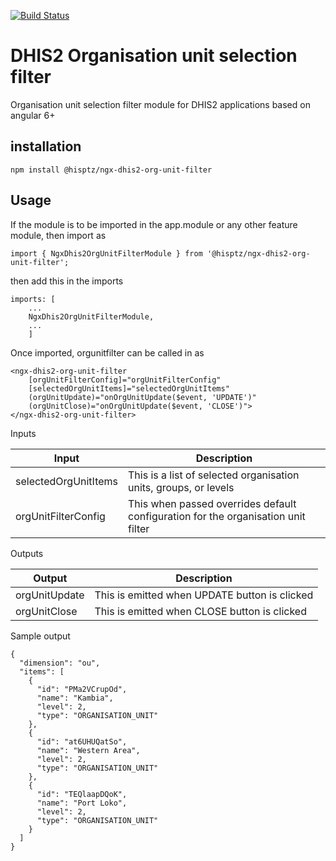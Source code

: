 [![Build Status](https://travis-ci.org/hisptz/ngx-dhis2-org-unit-filter.svg?branch=develop)](https://travis-ci.org/hisptz/ngx-dhis2-org-unit-filter)

# DHIS2 Organisation unit selection filter

Organisation unit selection filter module for DHIS2 applications based on angular 6+

## installation

`npm install @hisptz/ngx-dhis2-org-unit-filter`

## Usage

If the module is to be imported in the app.module or any other feature module, then import as

`import { NgxDhis2OrgUnitFilterModule } from '@hisptz/ngx-dhis2-org-unit-filter';`

then add this in the imports

```
imports: [
    ...
    NgxDhis2OrgUnitFilterModule,
    ...
    ]
```

Once imported, orgunitfilter can be called in as

```
<ngx-dhis2-org-unit-filter
    [orgUnitFilterConfig]="orgUnitFilterConfig"
    [selectedOrgUnitItems]="selectedOrgUnitItems"
    (orgUnitUpdate)="onOrgUnitUpdate($event, 'UPDATE')"
    (orgUnitClose)="onOrgUnitUpdate($event, 'CLOSE')">
</ngx-dhis2-org-unit-filter>
```

Inputs

| Input                | Description                                                                       |
| -------------------- | --------------------------------------------------------------------------------- |
| selectedOrgUnitItems | This is a list of selected organisation units, groups, or levels                  |
| orgUnitFilterConfig  | This when passed overrides default configuration for the organisation unit filter |

Outputs

| Output        | Description                                   |
| ------------- | --------------------------------------------- |
| orgUnitUpdate | This is emitted when UPDATE button is clicked |
| orgUnitClose  | This is emitted when CLOSE button is clicked  |

Sample output

```
{
  "dimension": "ou",
  "items": [
    {
      "id": "PMa2VCrupOd",
      "name": "Kambia",
      "level": 2,
      "type": "ORGANISATION_UNIT"
    },
    {
      "id": "at6UHUQatSo",
      "name": "Western Area",
      "level": 2,
      "type": "ORGANISATION_UNIT"
    },
    {
      "id": "TEQlaapDQoK",
      "name": "Port Loko",
      "level": 2,
      "type": "ORGANISATION_UNIT"
    }
  ]
}
```
